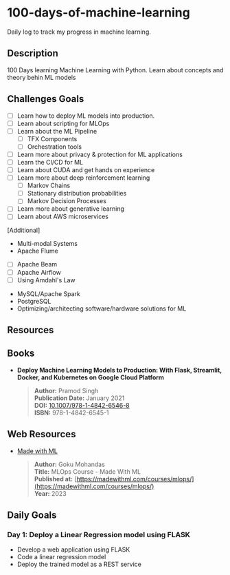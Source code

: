 # 100-days-of-machine-learning

Daily log to track my progress in machine learning.

## Description

100 Days learning Machine Learning with Python. Learn about concepts and theory behin ML models

## Challenges Goals

- [ ] Learn how to deploy ML models into production.
- [ ] Learn about scripting for MLOps
- [ ] Learn about the ML Pipeline
  - [ ] TFX Components
  - [ ] Orchestration tools
- [ ] Learn more about privacy & protection for ML applications
- [ ] Learn the CI/CD for ML
- [ ] Learn about CUDA and get hands on experience
- [ ] Learn more about deep reinforcement learning
  - [ ] Markov Chains
  - [ ] Stationary distribution probabilities
  - [ ] Markov Decision Processes
- [ ] Learn more about generative learning
- [ ] Learn about AWS microservices

[Additional]

- Multi-modal Systems
- Apache Flume
- [ ] Apache Beam
- [ ] Apache Airflow
- [ ] Using Amdahl's Law
- MySQL/Apache Spark
- PostgreSQL
- Optimizing/architecting software/hardware solutions for ML

## Resources

## Books

- **Deploy Machine Learning Models to Production: With Flask, Streamlit, Docker, and Kubernetes on Google Cloud Platform**
  
    > **Author:** Pramod Singh  
    > **Publication Date:** January 2021  
    > **DOI:** [10.1007/978-1-4842-6546-8](https://doi.org/10.1007/978-1-4842-6546-8)  
    > **ISBN:** 978-1-4842-6545-1

## Web Resources

- [Made with ML](https://madewithml.com/courses/mlops/)

    > **Author:** Goku Mohandas  
    > **Title:** MLOps Course - Made With ML  
    > **Published at:** [https://madewithml.com/courses/mlops/](https://madewithml.com/courses/mlops/)  
    > **Year:** 2023  

## Daily Goals

### Day 1: Deploy a Linear Regression model using FLASK

- Develop a web application using FLASK
- Code a linear regression model
- Deploy the trained model as a REST service
